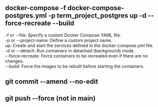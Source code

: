 ## docker-compose -f docker-compose-postgres.yml -p term_project_postgres up -d --force-recreate --build
-f or --file: Specify a custom Docker Compose YAML file.  
-p or --project-name: Define a custom project name.  
up: Create and start the services defined in the docker-compose.yml file.  
-d or --detach: Run containers in detached (background) mode.  
--force-recreate: Force containers to be recreated even if there are no changes.  
--build: Force the images to be rebuilt before starting the containers.  

## git commit --amend --no-edit
## git push --force (not in main)